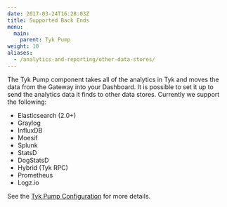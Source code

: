 ```yaml
---
date: 2017-03-24T16:28:03Z
title: Supported Back Ends
menu:
  main:
    parent: Tyk Pump
weight: 10 
aliases:
  - /analytics-and-reporting/other-data-stores/
---
```


The Tyk Pump component takes all of the analytics in Tyk and moves the data from the Gateway into your Dashboard. It is possible to set it up to send the analytics data it finds to other data stores. Currently we support the following:

- Elasticsearch (2.0+)
- Graylog
- InfluxDB
- Moesif
- Splunk
- StatsD
- DogStatsD
- Hybrid (Tyk RPC)
- Prometheus
- Logz.io

See the [Tyk Pump Configuration](/docs/tyk-configuration-reference/tyk-pump-configuration/tyk-pump-configuration/) for more details.